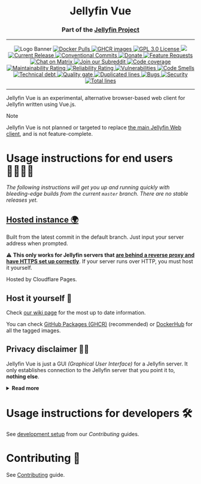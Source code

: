 <h1 align="center">Jellyfin Vue</h1>
<h3 align="center">Part of the <a href="https://jellyfin.org">Jellyfin Project</a></h3>

---

<p align="center">
<img alt="Logo Banner" src="https://raw.githubusercontent.com/jellyfin/jellyfin-ux/master/branding/SVG/banner-logo-solid.svg?sanitize=true"/>
<a href="https://hub.docker.com/r/jellyfin/jellyfin-vue">
<img alt="Docker Pulls" src="https://img.shields.io/docker/pulls/jellyfin/jellyfin-vue">
</a>
<a href="https://github.com/jellyfin/jellyfin-vue/pkgs/container/jellyfin-vue">
<img alt="GHCR images" src="https://img.shields.io/badge/Github-packages-blue">
</a>
<a href="https://github.com/jellyfin/jellyfin-vue">
<img alt="GPL 3.0 License" src="https://img.shields.io/github/license/jellyfin/jellyfin-vue.svg"/>
</a>
<a href="https://translate.jellyfin.org/projects/jellyfin-vue/jellyfin-vue/">
<img src="https://translate.jellyfin.org/widgets/jellyfin-vue/-/jellyfin-vue/svg-badge.svg">
</a>
<a href="https://github.com/jellyfin/jellyfin-vue/releases">
<img alt="Current Release" src="https://img.shields.io/github/release/jellyfin/jellyfin-vue.svg"/>
</a>
<a href="https://conventionalcommits.org">
<img alt="Conventional Commits" src="https://img.shields.io/badge/Conventional%20Commits-%23FE5196?logo=conventionalcommits&logoColor=white" />
</a>
<a href="https://opencollective.com/jellyfin">
<img alt="Donate" src="https://img.shields.io/opencollective/all/jellyfin.svg?label=backers"/>
</a>
<a href="https://features.jellyfin.org">
<img alt="Feature Requests" src="https://img.shields.io/badge/fider-vote%20on%20features-success.svg"/>
</a>
<a href="https://matrix.to/#/#jellyfin-vue:matrix.org">
<img alt="Chat on Matrix" src="https://img.shields.io/matrix/jellyfin:matrix.org.svg?logo=matrix"/>
</a>
<a href="https://www.reddit.com/r/jellyfin">
<img alt="Join our Subreddit" src="https://img.shields.io/badge/reddit-r%2Fjellyfin-%23FF5700.svg"/>
</a>
<a href="https://sonarcloud.io/summary/new_code?id=jellyfin_jellyfin-vue">
<img alt="Code coverage"src="https://sonarcloud.io/api/project_badges/measure?project=jellyfin_jellyfin-vue&metric=coverage"/>
</a>
<a href="https://sonarcloud.io/summary/new_code?id=jellyfin_jellyfin-vue">
<img alt="Maintainability Rating"src="https://sonarcloud.io/api/project_badges/measure?project=jellyfin_jellyfin-vue&metric=sqale_rating"/>
</a>
<a href="https://sonarcloud.io/summary/new_code?id=jellyfin_jellyfin-vue">
<img alt="Reliability Rating"src="https://sonarcloud.io/api/project_badges/measure?project=jellyfin_jellyfin-vue&metric=reliability_rating"/>
</a>
<a href="https://sonarcloud.io/summary/new_code?id=jellyfin_jellyfin-vue">
<img alt="Vulnerabilities"src="https://sonarcloud.io/api/project_badges/measure?project=jellyfin_jellyfin-vue&metric=vulnerabilities"/>
</a>
<a href="https://sonarcloud.io/summary/new_code?id=jellyfin_jellyfin-vue">
<img alt="Code Smells"src="https://sonarcloud.io/api/project_badges/measure?project=jellyfin_jellyfin-vue&metric=code_smells"/>
</a>
<a href="https://sonarcloud.io/summary/new_code?id=jellyfin_jellyfin-vue">
<img alt="Technical debt"src="https://sonarcloud.io/api/project_badges/measure?project=jellyfin_jellyfin-vue&metric=sqale_index"/>
</a>
<a href="https://sonarcloud.io/summary/new_code?id=jellyfin_jellyfin-vue">
<img alt="Quality gate"src="https://sonarcloud.io/api/project_badges/measure?project=jellyfin_jellyfin-vue&metric=alert_status"/>
</a>
<a href="https://sonarcloud.io/summary/new_code?id=jellyfin_jellyfin-vue">
<img alt="Duplicated lines"src="https://sonarcloud.io/api/project_badges/measure?project=jellyfin_jellyfin-vue&metric=duplicated_lines_density"/>
</a>
<a href="https://sonarcloud.io/summary/new_code?id=jellyfin_jellyfin-vue">
<img alt="Bugs"src="https://sonarcloud.io/api/project_badges/measure?project=jellyfin_jellyfin-vue&metric=bugs"/>
</a>
<a href="https://sonarcloud.io/summary/new_code?id=jellyfin_jellyfin-vue">
<img alt="Security"src="https://sonarcloud.io/api/project_badges/measure?project=jellyfin_jellyfin-vue&metric=security_rating"/>
</a>
<a href="https://sonarcloud.io/summary/new_code?id=jellyfin_jellyfin-vue">
<img alt="Total lines"src="https://sonarcloud.io/api/project_badges/measure?project=jellyfin_jellyfin-vue&metric=ncloc"/>
</a>
</p>

---

Jellyfin Vue is an experimental, alternative browser-based web client for Jellyfin written using Vue.js.

> [!NOTE]
> Jellyfin Vue is not planned or targeted to replace [the main Jellyfin Web client](https://github.com/jellyfin/jellyfin-web), and is not feature-complete.

# Usage instructions for end users 👨‍👩‍👧‍👦

*The following instructions will get you up and running quickly with
bleeding-edge builds from the current `master` branch.
There are no stable releases yet.*

## [Hosted instance 🌍](https://jf-vue.pages.dev/)

Built from the latest commit in the default branch. Just input your server address when prompted.

⚠️ **This only works for Jellyfin servers that [are behind a reverse proxy and have HTTPS set up correctly](https://jellyfin.org/docs/general/networking/#running-jellyfin-behind-a-reverse-proxy)**. If your server runs over HTTP, you must host it yourself.

Hosted by Cloudflare Pages.

## Host it yourself 💽

Check [our wiki page](https://github.com/jellyfin/jellyfin-vue/wiki/Deployment) for the most up to date information.

You can check [GitHub Packages (GHCR)](https://github.com/jellyfin/jellyfin-vue/pkgs/container/jellyfin-vue) (recommended) or [DockerHub](https://hub.docker.com/r/jellyfin/jellyfin-vue) for all the tagged images.

## Privacy disclaimer 🕵🏻

Jellyfin Vue is just a GUI *(Graphical User Interface)* for a Jellyfin server. It only establishes connection to the Jellyfin server that you point it to, **nothing else**.

<details>
<summary><strong>Read more</strong></summary>

- **Local instances** _Examples: Our Windows/Mac/Linux application, a local web server, etc_: All the necessary assets for the frontend to work
  are available locally (in your device) or bundled into the underlying environment (Tauri, Electron, etc) where it is running.
  No assets need to be fetched remotely.
- **Remote instances** _Examples: Our hosted instance, an admin hosting Jellyfin Vue and sharing the URL
  (which is in a different domain from the Jellyfin Server), etc_: This probably comprises most cases.
  Here, all the frontend assets are not locally available, but somewhere else. When you access the remotely hosted frontend
  (normally using a web browser like Firefox or Microsoft Edge),
  all the frontend assets are loaded/cached into your device. Once the load has finished,
  **the connection will exclusively be between your device and the Jellyfin server(s)** ¹². Whoever is serving the frontend
  is never in the middle. ³

¹ _Assuming that the hosted version has not been altered (by adding trackers, beacons...) in any way from the sources provided in this repository
and you trust the person/people behind it to not have done so_.

² _Some features that need access to remote resources that are not controlled by you and/or the person hosting Jellyfin Vue might be added in the future
(such as Google Cast support for Chromecasts). These will be always **opt in** and toggleable through [our configuration](https://github.com/jellyfin/jellyfin-vue/wiki/Configuration)_

³ _We assume standard networks here, no special configurations or policies that your ISP/Workplace/University/etc might apply._

[Jellyfin Web](https://github.com/jellyfin/jellyfin-web) (our main frontend) works in a similar way:
It connects by default to the Jellyfin server that is running alongside,
but it's also capable to connect to other Jellyfin servers [like can be tested in our demo](https://demo.jellyfin.org/) and [the hosted instance](https://jellyfin-web.pages.dev/).
By inspecting the network requests, you will find that only connections to fetch its own assets are made to the server distributing the client, but connections to your own Jellyfin server will not go through it.

The same principel applies to Jellyfin Vue. Note that Jellyfin Web can also be hosted standalone, just like Jellyfin Vue.

- _Relevant links_: [Community standards](https://jellyfin.org/docs/general/community-standards) and [Social Contract](https://github.com/jellyfin/jellyfin-meta/blob/master/policies-and-procedures/jellyfin-social-contract.md)
</details>

# Usage instructions for developers 🛠

See [development setup](https://github.com/jellyfin/jellyfin-vue/wiki/Contributing#development-setup) from our *Contributing* guides.

# Contributing 🤝

See [Contributing](https://github.com/jellyfin/jellyfin-vue/wiki/Contributing) guide.
